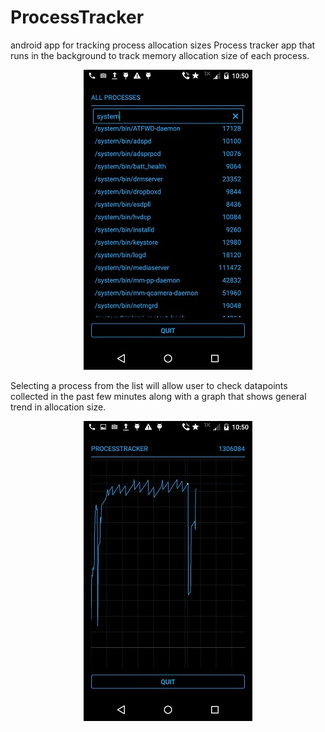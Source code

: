 # ProcessTracker
android app for tracking process allocation sizes
Process tracker app that runs in the background to track memory allocation size of each process. 

<p align="center">
<img src="/img/list.jpg" />
</p>

Selecting a process from the list will allow user to check datapoints collected in the past few minutes along with a graph that shows general trend in allocation size.

<p align="center">
<img src="/img/graph.jpg" />
</p>
